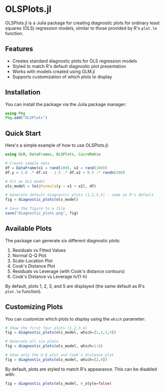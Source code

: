 # OLSPlots.jl

OLSPlots.jl is a Julia package for creating diagnostic plots for ordinary least squares (OLS) regression models, similar to those provided by R's `plot.lm` function.

## Features

- Creates standard diagnostic plots for OLS regression models
- Styled to match R's default diagnostic plot presentation
- Works with models created using GLM.jl
- Supports customization of which plots to display

## Installation

You can install the package via the Julia package manager:

```julia
using Pkg
Pkg.add("OLSPlots")
```

## Quick Start

Here's a simple example of how to use OLSPlots.jl:

```julia
using GLM, DataFrames, OLSPlots, CairoMakie

# Create sample data
df = DataFrame(x1 = rand(100), x2 = rand(100))
df.y = 2.0 .* df.x1 - 1.5 .* df.x2 + 0.5 .* randn(100)

# Fit an OLS model
ols_model = lm(@formula(y ~ x1 + x2), df)

# Generate default diagnostic plots (1,2,3,5) - same as R's default
fig = diagnostic_plots(ols_model)

# Save the figure to a file
save("diagnostic_plots.png", fig)
```

## Available Plots

The package can generate six different diagnostic plots:

1. Residuals vs Fitted Values
2. Normal Q-Q Plot
3. Scale-Location Plot
4. Cook's Distance Plot
5. Residuals vs Leverage (with Cook's distance contours)
6. Cook's Distance vs Leverage h/(1-h)

By default, plots 1, 2, 3, and 5 are displayed (the same default as R's `plot.lm` function).

## Customizing Plots

You can customize which plots to display using the `which` parameter:

```julia
# Show the first four plots (1,2,3,4)
fig = diagnostic_plots(ols_model, which=[1,2,3,4])

# Generate all six plots
fig = diagnostic_plots(ols_model, which=1:6)

# Show only the Q-Q plot and Cook's distance plot
fig = diagnostic_plots(ols_model, which=[2,4])
```

By default, plots are styled to match R's appearance. This can be disabled with:

```julia
fig = diagnostic_plots(ols_model, r_style=false)
```


